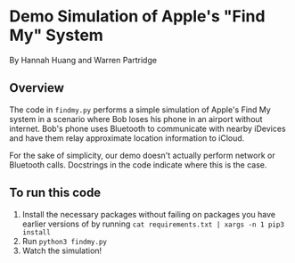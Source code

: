# Demo Simulation of Apple's "Find My" System

By Hannah Huang and Warren Partridge

## Overview

The code in `findmy.py` performs a simple simulation of Apple's Find My system in a scenario where Bob loses his phone in an airport without internet. Bob's phone uses Bluetooth to communicate with nearby iDevices and have them relay approximate location information to iCloud.

For the sake of simplicity, our demo doesn't actually perform network or Bluetooth calls. Docstrings in the code indicate where this is the case.

## To run this code

1. Install the necessary packages without failing on packages you have earlier versions of by running `cat requirements.txt | xargs -n 1 pip3 install`
2. Run `python3 findmy.py`
3. Watch the simulation!
